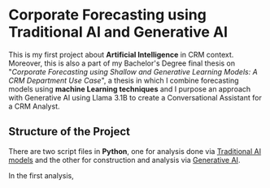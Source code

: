 # Corporate Forecasting using Traditional AI and Generative AI

This is my first project about **Artificial Intelligence** in CRM context. Moreover, this is also a part of my Bachelor's Degree final thesis on "*Corporate Forecasting using Shallow and Generative Learning Models: A CRM Department Use Case*", a thesis in which I combine forecasting models using **machine Learning techniques** and I purpose an approach with Generative AI using Llama 3.1B to create a Conversational Assistant for a CRM Analyst.

## Structure of the Project
There are two script files in **Python**, one for analysis done via [Traditional AI models](Trad-AI.ipynb) and the other for construction and analysis via [Generative AI](Chatbot-test.py).

In the first analysis,
